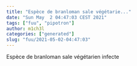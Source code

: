 ```yaml
---
title: "Espèce de branloman sale végétarie..."
date: "Sun May  2 04:47:03 CEST 2021"
tags: ["fuu", "pipotron"]
author: m1ch3l
categories: ["generated"]
slug: "fuu/2021-05-02-04:47:03"
---
```


Espèce de branloman sale végétarien infecte
